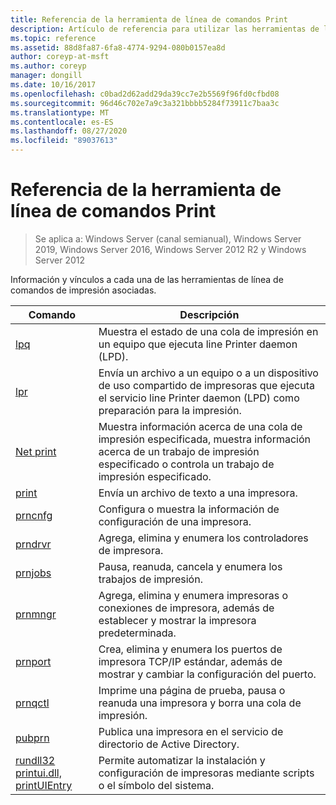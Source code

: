 ```yaml
---
title: Referencia de la herramienta de línea de comandos Print
description: Artículo de referencia para utilizar las herramientas de la línea de comandos de Print.
ms.topic: reference
ms.assetid: 88d8fa87-6fa8-4774-9294-080b0157ea8d
author: coreyp-at-msft
ms.author: coreyp
manager: dongill
ms.date: 10/16/2017
ms.openlocfilehash: c0bad2d62add29da39cc7e2b5569f96fd0cfbd08
ms.sourcegitcommit: 96d46c702e7a9c3a321bbbb5284f73911c7baa3c
ms.translationtype: MT
ms.contentlocale: es-ES
ms.lasthandoff: 08/27/2020
ms.locfileid: "89037613"
---
```

# <a name="print-command-line-tool-reference"></a>Referencia de la herramienta de línea de comandos Print

> Se aplica a: Windows Server (canal semianual), Windows Server 2019, Windows Server 2016, Windows Server 2012 R2 y Windows Server 2012

Información y vínculos a cada una de las herramientas de línea de comandos de impresión asociadas.

| Comando | Descripción |
|--|--|
| [lpq](lpq.md) | Muestra el estado de una cola de impresión en un equipo que ejecuta line Printer daemon (LPD). |
| [lpr](lpr.md) | Envía un archivo a un equipo o a un dispositivo de uso compartido de impresoras que ejecuta el servicio line Printer daemon (LPD) como preparación para la impresión. |
| [Net print](net-print.md) | Muestra información acerca de una cola de impresión especificada, muestra información acerca de un trabajo de impresión especificado o controla un trabajo de impresión especificado. |
| [print](print.md) | Envía un archivo de texto a una impresora. |
| [prncnfg](prncnfg.md) | Configura o muestra la información de configuración de una impresora. |
| [prndrvr](prndrvr.md) | Agrega, elimina y enumera los controladores de impresora. |
| [prnjobs](prnjobs.md) | Pausa, reanuda, cancela y enumera los trabajos de impresión. |
| [prnmngr](prnmngr.md) | Agrega, elimina y enumera impresoras o conexiones de impresora, además de establecer y mostrar la impresora predeterminada. |
| [prnport](prnport.md) | Crea, elimina y enumera los puertos de impresora TCP/IP estándar, además de mostrar y cambiar la configuración del puerto. |
| [prnqctl](prnqctl.md) | Imprime una página de prueba, pausa o reanuda una impresora y borra una cola de impresión. |
| [pubprn](pubprn.md) | Publica una impresora en el servicio de directorio de Active Directory. |
| [rundll32 printui.dll, printUIEntry](rundll32-printui.md) | Permite automatizar la instalación y configuración de impresoras mediante scripts o el símbolo del sistema. |